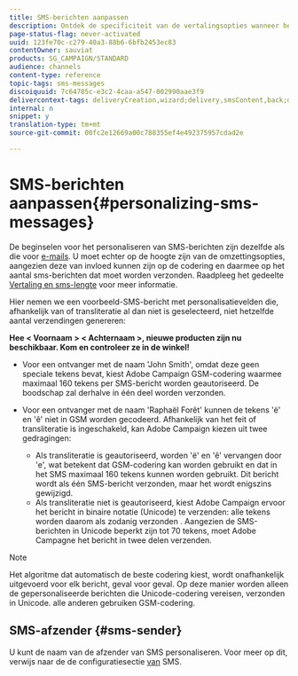 ```yaml
---
title: SMS-berichten aanpassen
description: Ontdek de specificiteit van de vertalingsopties wanneer het personaliseren van SMS berichten.
page-status-flag: never-activated
uuid: 123fe70c-c279-40a3-88b6-6bfb2453ec83
contentOwner: sauviat
products: SG_CAMPAIGN/STANDARD
audience: channels
content-type: reference
topic-tags: sms-messages
discoiquuid: 7c64785c-e3c2-4caa-a547-002990aae3f9
delivercontext-tags: deliveryCreation,wizard;delivery,smsContent,back;delivery,smsContent,back
internal: n
snippet: y
translation-type: tm+mt
source-git-commit: 00fc2e12669a00c788355ef4e492375957cdad2e

---
```



# SMS-berichten aanpassen{#personalizing-sms-messages}

De beginselen voor het personaliseren van SMS-berichten zijn dezelfde als die voor [e-mails](../../designing/using/personalization.md#inserting-a-personalization-field). U moet echter op de hoogte zijn van de omzettingsopties, aangezien deze van invloed kunnen zijn op de codering en daarmee op het aantal sms-berichten dat moet worden verzonden. Raadpleeg het gedeelte [Vertaling en sms-lengte](../../administration/using/configuring-sms-channel.md#sms-encoding--length-and-transliteration) voor meer informatie.

Hier nemen we een voorbeeld-SMS-bericht met personalisatievelden die, afhankelijk van of transliteratie al dan niet is geselecteerd, niet hetzelfde aantal verzendingen genereren:

**Hee &lt; Voornaam > &lt; Achternaam >, nieuwe producten zijn nu beschikbaar. Kom en controleer ze in de winkel!**

* Voor een ontvanger met de naam &#39;John Smith&#39;, omdat deze geen speciale tekens bevat, kiest Adobe Campaign GSM-codering waarmee maximaal 160 tekens per SMS-bericht worden geautoriseerd. De boodschap zal derhalve in één deel worden verzonden.
* Voor een ontvanger met de naam &#39;Raphaël Forêt&#39; kunnen de tekens &#39;ë&#39; en &#39;ê&#39; niet in GSM worden gecodeerd. Afhankelijk van het feit of transliteratie is ingeschakeld, kan Adobe Campaign kiezen uit twee gedragingen:

   * Als transliteratie is geautoriseerd, worden &#39;ë&#39; en &#39;ê&#39; vervangen door &#39;e&#39;, wat betekent dat GSM-codering kan worden gebruikt en dat in het SMS maximaal 160 tekens kunnen worden gebruikt. Dit bericht wordt als één SMS-bericht verzonden, maar het wordt enigszins gewijzigd.
   * Als transliteratie niet is geautoriseerd, kiest Adobe Campaign ervoor het bericht in binaire notatie (Unicode) te verzenden: alle tekens worden daarom als zodanig verzonden . Aangezien de SMS-berichten in Unicode beperkt zijn tot 70 tekens, moet Adobe Campagne het bericht in twee delen verzenden.

>[!NOTE]
>
>Het algoritme dat automatisch de beste codering kiest, wordt onafhankelijk uitgevoerd voor elk bericht, geval voor geval. Op deze manier worden alleen de gepersonaliseerde berichten die Unicode-codering vereisen, verzonden in Unicode. alle anderen gebruiken GSM-codering.

## SMS-afzender {#sms-sender}

U kunt de naam van de afzender van SMS personaliseren. Voor meer op dit, verwijs naar de de configuratiesectie [van](../../administration/using/configuring-sms-channel.md#configuring-sms-properties) SMS.
